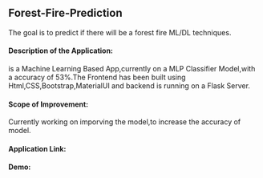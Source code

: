 ## Forest-Fire-Prediction
The goal is to predict if there will be a forest fire ML/DL techniques.

#### Description of the Application:
 is a Machine Learning Based App,currently on a MLP Classifier Model,with a accuracy of 53%.The Frontend has been built using Html,CSS,Bootstrap,MaterialUI and backend is running on a Flask Server.

#### Scope of Improvement:
Currently working on imporving the model,to increase the accuracy of model.

#### Application Link:


#### Demo:


